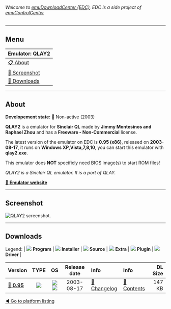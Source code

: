 ###### Welcome to [emuDownloadCenter (EDC)](https://github.com/PhoenixInteractiveNL/emuDownloadCenter/wiki/), EDC is a side project of [emuControlCenter](https://github.com/PhoenixInteractiveNL/emuControlCenter/wiki/)
***
## Menu
| **Emulator: QLAY2** |
|:---------|
| [:clipboard: About](#about) |
| [:sunrise: Screenshot](#screenshot) |
| [:floppy_disk: Downloads](#downloads) |
***
## About
**Developement state:** :red_circle: Non-active (2003)

**QLAY2** is a emulator for **Sinclair QL** made by **Jimmy Montesinos and Raphael Zhou** and has a **Freeware - Non-Commercial** license.

The latest version of the emulator on EDC is **0.95 (x86)**, released on **2003-08-17**, it runs on **Windows XP,Vista,7,8,10**, you can start this emulator with **qlay2.exe**.

This emulator does **NOT** specificly need BIOS image(s) to start ROM files!

_QLAY2 is a Sinclair QL emulator. It is a port of QLAY._

[:link: **Emulator website**](http://www.jadiam.org/QL/QLAY2/)
***
## Screenshot
![](https://raw.githubusercontent.com/PhoenixInteractiveNL/emuDownloadCenter/master/hooks/qlay2/emulator_screen_01.jpg "QLAY2 screenshot.")
***
## Downloads
Legend:
| ![](https://raw.githubusercontent.com/wiki/PhoenixInteractiveNL/emuDownloadCenter/images_misc/icon_program_24.png) **Program** | 
![](https://raw.githubusercontent.com/wiki/PhoenixInteractiveNL/emuDownloadCenter/images_misc/icon_installer_24.png) **Installer** | 
![](https://raw.githubusercontent.com/wiki/PhoenixInteractiveNL/emuDownloadCenter/images_misc/icon_source_code_24.png) **Source** | 
![](https://raw.githubusercontent.com/wiki/PhoenixInteractiveNL/emuDownloadCenter/images_misc/icon_extra_24.png) **Extra** | 
![](https://raw.githubusercontent.com/wiki/PhoenixInteractiveNL/emuDownloadCenter/images_misc/icon_plugin_24.png) **Plugin** | 
![](https://raw.githubusercontent.com/wiki/PhoenixInteractiveNL/emuDownloadCenter/images_misc/icon_driver_24.png) **Driver** | 
 
 
| Version  | TYPE | OS | Release date  | Info       | Info       | DL Size    |
|:---------|:----:|:--:|:-------------:|:-----------|:-----------|-----------:|
| [:floppy_disk: **0.95**](https://github.com/PhoenixInteractiveNL/edc-repo0005/raw/master/qlay2/0.95.7z) | ![](https://raw.githubusercontent.com/wiki/PhoenixInteractiveNL/emuDownloadCenter/images_misc/icon_program_24.png) | ![](https://raw.githubusercontent.com/wiki/PhoenixInteractiveNL/emuDownloadCenter/images_misc/logo_windows_24.png)![](https://raw.githubusercontent.com/wiki/PhoenixInteractiveNL/emuDownloadCenter/images_misc/icon_32-bit_24.png) | 2003-08-17 | [:page_facing_up: Changelog](https://github.com/PhoenixInteractiveNL/edc-repo0005/blob/master/qlay2/0.95_changelog.txt) | [:mag_right: Contents](https://github.com/PhoenixInteractiveNL/edc-repo0005/blob/master/qlay2/0.95_contents.txt) | 147 KB |

[:arrow_backward: Go to platform listing](https://github.com/PhoenixInteractiveNL/emuDownloadCenter/wiki/EDC-Platform-List)
